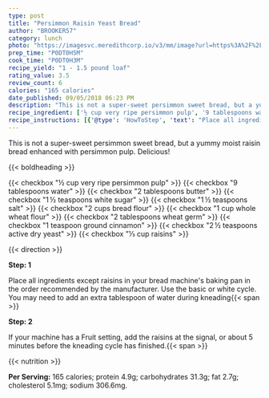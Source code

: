 ```yaml
---
type: post
title: "Persimmon Raisin Yeast Bread"
author: "BROOKER57"
category: lunch
photo: "https://imagesvc.meredithcorp.io/v3/mm/image?url=https%3A%2F%2Fimages.media-allrecipes.com%2Fuserphotos%2F7218628.jpg"
prep_time: "P0DT0H5M"
cook_time: "P0DT0H3M"
recipe_yield: "1 - 1.5 pound loaf"
rating_value: 3.5
review_count: 6
calories: "165 calories"
date_published: 09/05/2018 06:23 PM
description: "This is not a super-sweet persimmon sweet bread, but a yummy moist raisin bread enhanced with persimmon pulp. Delicious!"
recipe_ingredient: ['½ cup very ripe persimmon pulp', '9 tablespoons water', '2 tablespoons butter', '1\u2009½ teaspoons white sugar', '1\u2009½ teaspoons salt', '2 cups bread flour', '1 cup whole wheat flour', '2 tablespoons wheat germ', '1 teaspoon ground cinnamon', '2\u2009½ teaspoons active dry yeast', '⅓ cup raisins']
recipe_instructions: [{'@type': 'HowToStep', 'text': "Place all ingredients except raisins in your bread machine's baking pan in the order recommended by the manufacturer. Use the basic or white cycle. You may need to add an extra tablespoon of water during kneading\n"}, {'@type': 'HowToStep', 'text': 'If your machine has a Fruit setting, add the raisins at the signal, or about 5 minutes before the kneading cycle has finished.\n'}]
---
```


This is not a super-sweet persimmon sweet bread, but a yummy moist raisin bread enhanced with persimmon pulp. Delicious! 

{{< boldheading >}}

{{< checkbox "½ cup very ripe persimmon pulp" >}}
{{< checkbox "9 tablespoons water" >}}
{{< checkbox "2 tablespoons butter" >}}
{{< checkbox "1 ½ teaspoons white sugar" >}}
{{< checkbox "1 ½ teaspoons salt" >}}
{{< checkbox "2 cups bread flour" >}}
{{< checkbox "1 cup whole wheat flour" >}}
{{< checkbox "2 tablespoons wheat germ" >}}
{{< checkbox "1 teaspoon ground cinnamon" >}}
{{< checkbox "2 ½ teaspoons active dry yeast" >}}
{{< checkbox "⅓ cup raisins" >}}


{{< direction >}}

**Step: 1**

Place all ingredients except raisins in your bread machine's baking pan in the order recommended by the manufacturer. Use the basic or white cycle. You may need to add an extra tablespoon of water during kneading{{< span >}}

**Step: 2**

If your machine has a Fruit setting, add the raisins at the signal, or about 5 minutes before the kneading cycle has finished.{{< span >}}

{{< nutrition >}}

**Per Serving:** 165 calories; protein 4.9g; carbohydrates 31.3g; fat 2.7g; cholesterol 5.1mg; sodium 306.6mg.